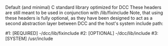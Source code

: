 
Default (and minimal) C standard library optimized for DCC
These headers are still meant to be used in conjunction with /lib/fixinclude
Note, that using these headers is fully optional, as they have been designed to act as a second abstraction layer between DCC and the host's system include path:

#1: [REQUIRED] -/dcc/lib/fixinclude
#2: [OPTIONAL] -/dcc/lib/include
#3: [SYSTEM]    /usr/include

